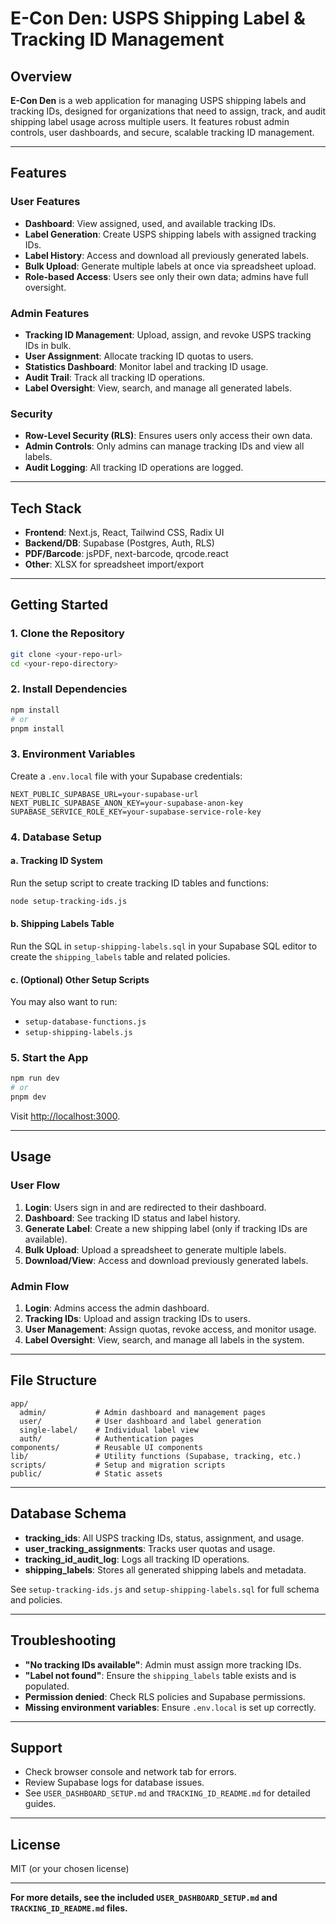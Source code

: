 # E-Con Den: USPS Shipping Label & Tracking ID Management

## Overview

**E-Con Den** is a web application for managing USPS shipping labels and tracking IDs, designed for organizations that need to assign, track, and audit shipping label usage across multiple users. It features robust admin controls, user dashboards, and secure, scalable tracking ID management.

---

## Features

### User Features

- **Dashboard**: View assigned, used, and available tracking IDs.
- **Label Generation**: Create USPS shipping labels with assigned tracking IDs.
- **Label History**: Access and download all previously generated labels.
- **Bulk Upload**: Generate multiple labels at once via spreadsheet upload.
- **Role-based Access**: Users see only their own data; admins have full oversight.

### Admin Features

- **Tracking ID Management**: Upload, assign, and revoke USPS tracking IDs in bulk.
- **User Assignment**: Allocate tracking ID quotas to users.
- **Statistics Dashboard**: Monitor label and tracking ID usage.
- **Audit Trail**: Track all tracking ID operations.
- **Label Oversight**: View, search, and manage all generated labels.

### Security

- **Row-Level Security (RLS)**: Ensures users only access their own data.
- **Admin Controls**: Only admins can manage tracking IDs and view all labels.
- **Audit Logging**: All tracking ID operations are logged.

---

## Tech Stack

- **Frontend**: Next.js, React, Tailwind CSS, Radix UI
- **Backend/DB**: Supabase (Postgres, Auth, RLS)
- **PDF/Barcode**: jsPDF, next-barcode, qrcode.react
- **Other**: XLSX for spreadsheet import/export

---

## Getting Started

### 1. Clone the Repository

```bash
git clone <your-repo-url>
cd <your-repo-directory>
```

### 2. Install Dependencies

```bash
npm install
# or
pnpm install
```

### 3. Environment Variables

Create a `.env.local` file with your Supabase credentials:

```
NEXT_PUBLIC_SUPABASE_URL=your-supabase-url
NEXT_PUBLIC_SUPABASE_ANON_KEY=your-supabase-anon-key
SUPABASE_SERVICE_ROLE_KEY=your-supabase-service-role-key
```

### 4. Database Setup

#### a. Tracking ID System

Run the setup script to create tracking ID tables and functions:

```bash
node setup-tracking-ids.js
```

#### b. Shipping Labels Table

Run the SQL in `setup-shipping-labels.sql` in your Supabase SQL editor to create the `shipping_labels` table and related policies.

#### c. (Optional) Other Setup Scripts

You may also want to run:
- `setup-database-functions.js`
- `setup-shipping-labels.js`

### 5. Start the App

```bash
npm run dev
# or
pnpm dev
```

Visit [http://localhost:3000](http://localhost:3000).

---

## Usage

### User Flow

1. **Login**: Users sign in and are redirected to their dashboard.
2. **Dashboard**: See tracking ID status and label history.
3. **Generate Label**: Create a new shipping label (only if tracking IDs are available).
4. **Bulk Upload**: Upload a spreadsheet to generate multiple labels.
5. **Download/View**: Access and download previously generated labels.

### Admin Flow

1. **Login**: Admins access the admin dashboard.
2. **Tracking IDs**: Upload and assign tracking IDs to users.
3. **User Management**: Assign quotas, revoke access, and monitor usage.
4. **Label Oversight**: View, search, and manage all labels in the system.

---

## File Structure

```
app/
  admin/           # Admin dashboard and management pages
  user/            # User dashboard and label generation
  single-label/    # Individual label view
  auth/            # Authentication pages
components/        # Reusable UI components
lib/               # Utility functions (Supabase, tracking, etc.)
scripts/           # Setup and migration scripts
public/            # Static assets
```

---

## Database Schema

- **tracking_ids**: All USPS tracking IDs, status, assignment, and usage.
- **user_tracking_assignments**: Tracks user quotas and usage.
- **tracking_id_audit_log**: Logs all tracking ID operations.
- **shipping_labels**: Stores all generated shipping labels and metadata.

See `setup-tracking-ids.js` and `setup-shipping-labels.sql` for full schema and policies.

---

## Troubleshooting

- **"No tracking IDs available"**: Admin must assign more tracking IDs.
- **"Label not found"**: Ensure the `shipping_labels` table exists and is populated.
- **Permission denied**: Check RLS policies and Supabase permissions.
- **Missing environment variables**: Ensure `.env.local` is set up correctly.

---

## Support

- Check browser console and network tab for errors.
- Review Supabase logs for database issues.
- See `USER_DASHBOARD_SETUP.md` and `TRACKING_ID_README.md` for detailed guides.

---

## License

MIT (or your chosen license)

---

**For more details, see the included `USER_DASHBOARD_SETUP.md` and `TRACKING_ID_README.md` files.**
